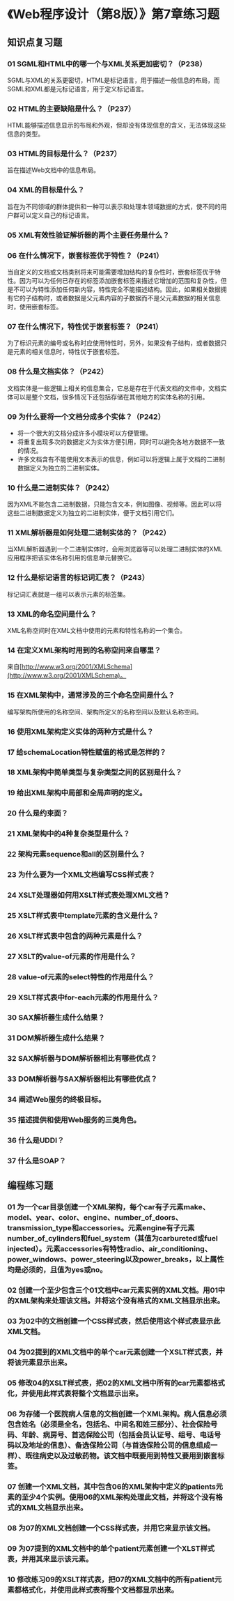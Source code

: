 # 《Web程序设计（第8版）》第7章练习题

## 知识点复习题

### 01 SGML和HTML中的哪一个与XML关系更加密切？（P238）

SGML与XML的关系更密切，HTML是标记语言，用于描述一般信息的布局，而SGML和XML都是元标记语言，用于定义标记语言。

### 02 HTML的主要缺陷是什么？（P237）

HTML能够描述信息显示的布局和外观，但却没有体现信息的含义，无法体现这些信息的类型。

### 03 HTML的目标是什么？（P237）

旨在描述Web文档中的信息布局。

### 04 XML的目标是什么？

旨在为不同领域的群体提供和一种可以表示和处理本领域数据的方式，使不同的用户群可以定义自己的标记语言。

### 05 XML有效性验证解析器的两个主要任务是什么？

### 06 在什么情况下，嵌套标签优于特性？（P241）

当自定义的文档或文档类别将来可能需要增加结构的复杂性时，嵌套标签优于特性。因为可以为任何已存在的标签添加嵌套标签来描述它增加的范围和复杂性，但是不可以为特性添加任何新内容，特性完全不能描述结构。因此，如果相关数据拥有它的子结构时，或者数据是父元素内容的子数据而不是父元素数据的相关信息时，使用嵌套标签。

### 07 在什么情况下，特性优于嵌套标签？（P241）

为了标识元素的编号或名称时应使用特性时，另外，如果没有子结构，或者数据只是元素的相关信息时，特性优于嵌套标签。

### 08 什么是文档实体？（P242）

文档实体是一些逻辑上相关的信息集合，它总是存在于代表文档的文件中，文档实体可以是整个文档，很多情况下还包括存储在其他地方的实体名称的引用。

### 09 为什么要将一个文档分成多个实体？（P242）

+ 将一个很大的文档分成许多小模块可以方便管理。
+ 将重复出现多次的数据定义为实体方便引用，同时可以避免各地方数据不一致的情况。
+ 许多文档含有不能使用文本表示的信息，例如可以将逻辑上属于文档的二进制数据定义为独立的二进制实体。

### 10 什么是二进制实体？（P242）

因为XML不能包含二进制数据，只能包含文本，例如图像、视频等。因此可以将这些二进制数据定义为独立的二进制实体，便于文档引用它们。

### 11 XML解析器是如何处理二进制实体的？（P242）

当XML解析器遇到一个二进制实体时，会用浏览器等可以处理二进制实体的XML应用程序把该实体名称引用的信息单元替换它。

### 12 什么是标记语言的标记词汇表？（P243）

标记词汇表就是一组可以表示元素的标签集。

### 13 XML的命名空间是什么？

XML名称空间时在XML文档中使用的元素和特性名称的一个集合。

### 14 在定义XML架构时用到的名称空间来自哪里？

来自[http://www.w3.org/2001/XMLSchema](http://www.w3.org/2001/XMLSchema)。

### 15 在XML架构中，通常涉及的三个命名空间是什么？

编写架构所使用的名称空间、架构所定义的名称空间以及默认名称空间。

### 16 使用XML架构定义实体的两种方式是什么？



### 17 给schemaLocation特性赋值的格式是怎样的？

### 18 XML架构中简单类型与复杂类型之间的区别是什么？

### 19 给出XML架构中局部和全局声明的定义。

### 20 什么是约束面？

### 21 XML架构中的4种复杂类型是什么？

### 22 架构元素sequence和all的区别是什么？

### 23 为什么要为一个XML文档编写CSS样式表？

### 24 XSLT处理器如何用XSLT样式表处理XML文档？

### 25 XSLT样式表中template元素的含义是什么？

### 26 XSLT样式表中包含的两种元素是什么？

### 27 XSLT的value-of元素的作用是什么？

### 28 value-of元素的select特性的作用是什么？

### 29 XSLT样式表中for-each元素的作用是什么？

### 30 SAX解析器生成什么结果？

### 31 DOM解析器生成什么结果？

### 32 SAX解析器与DOM解析器相比有哪些优点？

### 33 DOM解析器与SAX解析器相比有哪些优点？

### 34 阐述Web服务的终极目标。

### 35 描述提供和使用Web服务的三类角色。

### 36 什么是UDDI？

### 37 什么是SOAP？




## 编程练习题

### 01 为一个car目录创建一个XML架构，每个car有子元素make、model、year、color、engine、number_of_doors、transmission_type和accessories。元素engine有子元素number_of_cylinders和fuel_system（其值为carbureted或fuel injected）。元素accessories有特性radio、air_conditioning、power_windows、power_steering以及power_breaks，以上属性均是必须的，且值为yes或no。

### 02 创建一个至少包含三个01文档中car元素实例的XML文档。用01中的XML架构来处理该文档。并将这个没有格式的XML文档显示出来。

### 03 为02中的文档创建一个CSS样式表，然后使用这个样式表显示此XML文档。

### 04 为02提到的XML文档中的单个car元素创建一个XSLT样式表，并将该元素显示出来。

### 05 修改04的XSLT样式表，把02的XML文档中所有的car元素都格式化，并使用此样式表将整个文档显示出来。

### 06 为存储一个医院病人信息的文档创建一个XML架构。病人信息必须包含姓名（必须是全名，包括名、中间名和姓三部分）、社会保险号码、年龄、病房号、首选保险公司（包括会员认证号、组号、电话号码以及地址的信息）、备选保险公司（与首选保险公司的信息组成一样）、既往病史以及过敏药物。该文档中既要用到特性又要用到嵌套标签。

### 07 创建一个XML文档，其中包含06的XML架构中定义的patients元素的至少4个实例。使用06的XML架构处理此文档，并将这个没有格式的XML文档显示出来。

### 08 为07的XML文档创建一个CSS样式表，并用它来显示该文档。

### 09 为07提到的XML文档中的单个patient元素创建一个XLST样式表，并用其来显示该元素。

### 10 修改练习09的XSLT样式表，把07的XML文档中的所有patient元素都格式化，并使用此样式表将整个文档都显示出来。
